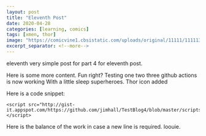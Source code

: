 ```yaml
---
layout: post
title: "Eleventh Post"
date: 2020-04-28
categories: [learning, comics]
tags: [xmen, thor]
image: "https://comicvine1.cbsistatic.com/uploads/original/11111/111113714/3099053-t-thor337-1983.jpg"
excerpt_separator: <!--more-->
---
```


eleventh very simple post for part 4 for eleventh post.

<!--more-->

Here is some more content. Fun right?
Testing one two three github actions is now working
With a little sleep superheroes. Thor icon added

Here is a code snippet:

    <script src="http://gist-it.appspot.com/https://github.com/jimhall/TestBlog4/blob/master/scripts/test.py"></script>

Here is the balance of the work in case a new line is required. loouie.
